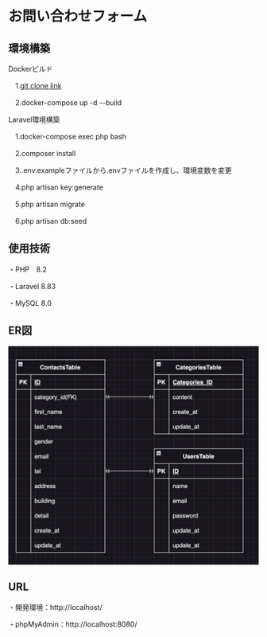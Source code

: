 # お問い合わせフォーム
## 環境構築
Dockerビルド

　1.[git clone link](git@github.com:hirokam/advance_test_kameyamahiroki.git)
 
　2.docker-compose up -d --build

Laravel環境構築

　1.docker-compose exec php bash

　2.composer install

　3..env.exampleファイルから.envファイルを作成し、環境変数を変更

　4.php artisan key:generate

　5.php artisan migrate

　6.php artisan db:seed

## 使用技術

 ・PHP　8.2
 
 ・Laravel 8.83
 
 ・MySQL 8.0

 ## ER図
 ![ER図](ER_Drawing.png)

 ## URL

 ・開発環境：http://localhost/
 
 ・phpMyAdmin：http://localhost:8080/
